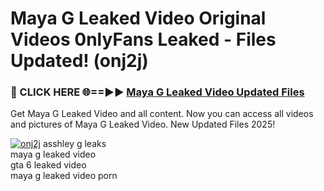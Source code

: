 # Maya G Leaked Video Original Videos 0nlyFans Leaked - Files Updated! (onj2j)

<h3>🔴 CLICK HERE 🌐==►► <a href="https://tinyurl.com/ms9xzufz" rel="nofollow">Maya G Leaked Video Updated Files</a></h3>

Get Maya G Leaked Video and all content. Now you can access all videos and pictures of Maya G Leaked Video. New Updated Files 2025!

[![onj2j](https://i.imgur.com/ppqm5kG.gif)](https://tinyurl.com/ms9xzufz)
asshley g leaks<br>
maya g leaked video<br>
gta 6 leaked video<br>
maya g leaked video porn